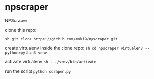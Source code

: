 # npscraper
NPScraper

clone this repo:

`sh
git clone https://github.com/moki9/npscraper.git
`

create virtualenv inside the clone repo:
`sh
cd npscraper
virtualenv --python=python3 venv
`

activate virtualenv
`sh
. ./venv/bin/activate
`

run the script
`
python scraper.py
`

